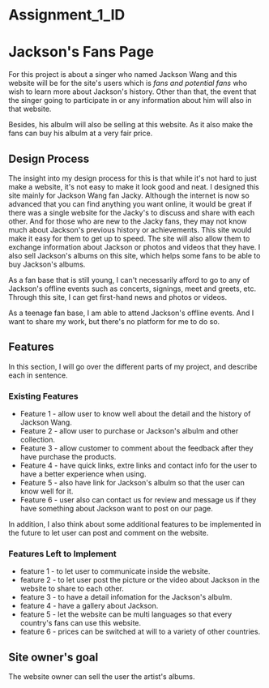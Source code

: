 # Assignment_1_ID
# **Jackson's Fans Page**
For this project is about a singer who named Jackson Wang and this website will be for the site's users which is *fans and potential fans* who wish to learn more about Jackson's history. Other than that, the event that the singer going to participate in or any information about him will also in that website.

Besides, his albulm will also be selling at this website. As it also make the fans can buy his albulm at a very fair price.

## Design Process
The insight into my design process for this is that while it's not hard to just make a website, it's not easy to make it look good and neat. I designed this site mainly for Jackson Wang fan Jacky. Although the internet is now so advanced that you can find anything you want online, it would be great if there was a single website for the Jacky's to discuss and share with each other. And for those who are new to the Jacky fans, they may not know much about Jackson's previous history or achievements. This site would make it easy for them to get up to speed. The site will also allow them to exchange information about Jackson or photos and videos that they have. I also sell Jackson's albums on this site, which helps some fans to be able to buy Jackson's albums.

As a fan base that is still young, I can't necessarily afford to go to any of Jackson's offline events such as concerts, signings, meet and greets, etc. Through this site, I can get first-hand news and photos or videos.

As a teenage fan base, I am able to attend Jackson's offline events. And I want to share my work, but there's no platform for me to do so. 

## Features
In this section, I will go over the different parts of my project, and describe each in sentence.

### Existing Features
- Feature 1 - allow user to know well about the detail and the history of Jackson Wang.
- Feature 2 - allow user to purchase or Jackson's albulm and other collection.
- Feature 3 - allow customer to comment about the feedback after they have purchase the products.
- Feature 4 - have quick links, extre links and contact info for the user to have a better experience when using. 
- Feature 5 - also have link for Jackson's albulm so that the user can know well for it.
- Feature 6 - user also can contact us for review and message us if they have something about Jackson want to post on our page.

In addition,  I also think about some additional features to be implemented in the future to let user can post and comment on the website.

### Features Left to Implement
- feature 1 - to let user to communicate inside the website.
- feature 2 - to let user post the picture or the video about Jackson in the website to share to each other.
- feature 3 - to have a detail infomation for the Jackson's albulm.
- feature 4 - have a gallery about Jackson.
- feature 5 - let the website can be multi languages so that every country's fans can use this website.
- feature 6 - prices can be switched at will to a variety of other countries.


## Site owner's goal
The website owner can sell the user the artist's albums.